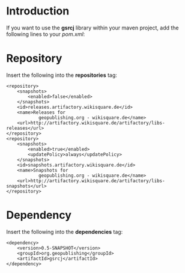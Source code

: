 # Introduction #

If you want to use the **gsrcj** library within your maven project, add the following lines to your _pom.xml_:

# Repository #
Insert the following into the **repositories** tag:
```
<repository>
	<snapshots>
		<enabled>false</enabled>
	</snapshots>
	<id>releases.artifactory.wikisquare.de</id>
	<name>Releases for
			geopublishing.org - wikisquare.de</name>
	<url>http://artifactory.wikisquare.de/artifactory/libs-releases</url>
</repository>
<repository>
	<snapshots>
		<enabled>true</enabled>
		<updatePolicy>always</updatePolicy>
	</snapshots>
	<id>snapshots.artifactory.wikisquare.de</id>
	<name>Snapshots for
			geopublishing.org - wikisquare.de</name>
	<url>http://artifactory.wikisquare.de/artifactory/libs-snapshots</url>
</repository>
```

# Dependency #
Insert the following into the **dependencies** tag:
```
<dependency>
	<version>0.5-SNAPSHOT</version>
	<groupId>org.geopublishing</groupId>
	<artifactId>gsrcj</artifactId>
</dependency>
```
